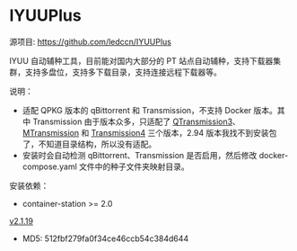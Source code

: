 # IYUUPlus

源项目: <https://github.com/ledccn/IYUUPlus>

IYUU 自动辅种工具，目前能对国内大部分的 PT 站点自动辅种，支持下载器集群，支持多盘位，支持多下载目录，支持连接远程下载器等。

说明：

- 适配 QPKG 版本的 qBittorrent 和 Transmission，不支持 Docker 版本。其中 Transmission 由于版本众多，只适配了 [QTransmission3](https://qnapclub.eu/en/qpkg/976)、[MTransmission](https://www.myqnap.org/product/qtransmission) 和 [Transmission4](https://www.myqnap.org/product/transmissionbt-4) 三个版本，2.94 版本我找不到安装包了，不知道目录结构，所以没有适配。
- 安装时会自动检测 qBittorrent、Transmission 是否启用，然后修改 docker-compose.yaml 文件中的种子文件夹映射目录。

安装依赖：

- container-station >= 2.0

[v2.1.19](https://github.com/Jay-Young/qpkg/releases/tag/v_iyuuplus_2.1.19)

- MD5: 512fbf279fa0f34ce46ccb54c384d644
